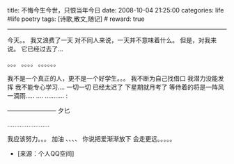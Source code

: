 title: 不悔今生今世，只恨当年今日 
date: 2008-10-04 21:25:00
categories: life #life poetry
tags: [诗歌,散文,随记]  # <!--more-->
reward: true

---


今天。。
我又浪费了一天
对不同人来说，一天并不意味着什么。
但是，对我来说。
它已经过去了...

<!--more-->

。。。
。。。。
。。。。。。

我不是一个真正的人，更不是一个好学生。。。
我不断为自己找借口
我潜力没能发挥
我不能专心学习....
一切一切
已经太迟了
下星期就月考了
等侍着的将是一阵风
一滴雨.....
....
...........
:

————————
夕匕

........................

我应该努力。。。
加油
、、、、
你说把爱渐渐放下
会走更远。。。。。



- [来源：个人QQ空间]
